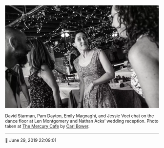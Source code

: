 ![David Starman, Pam Dayton, Emily Magnaghi, and Jessie Starman Voci chat](assets/5078a8fef3a2e9af98aa25287033be13.webp)

David Starman, Pam Dayton, Emily Magnaghi, and Jessie Voci chat on the dance floor at Len Montgomery and Nathan Acks’ wedding reception. Photo taken at [The Mercury Cafe](http://mercurycafe.com/) by [Carl Bower](http://carlbowerphotos.com/).

- - - -

📅 June 29, 2019 22:09:01
